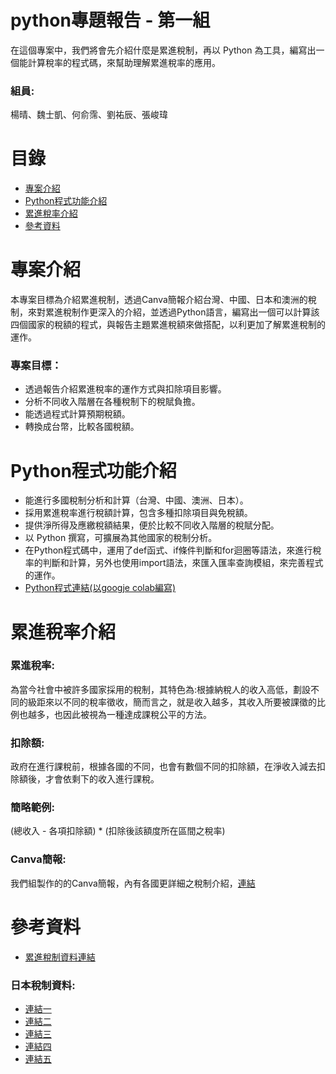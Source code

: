 # python專題報告 - 第一組
在這個專案中，我們將會先介紹什麼是累進稅制，再以 Python 為工具，編寫出一個能計算稅率的程式碼，來幫助理解累進稅率的應用。
### 組員:
楊晴、魏士凱、何俞霈、劉祐辰、張峻瑋

# 目錄
- [專案介紹](https://github.com/davidchang40/python/edit/main/README.md#%E5%B0%88%E6%A1%88%E4%BB%8B%E7%B4%B9)
- [Python程式功能介紹](https://github.com/davidchang40/python/edit/main/README.md#python%E7%A8%8B%E5%BC%8F%E5%8A%9F%E8%83%BD%E4%BB%8B%E7%B4%B9)
- [累進稅率介紹](https://github.com/davidchang40/python/edit/main/README.md#%E7%B4%AF%E9%80%B2%E7%A8%85%E7%8E%87%E4%BB%8B%E7%B4%B9)
- [參考資料](https://github.com/davidchang40/python/edit/main/README.md#%E5%8F%83%E8%80%83%E8%B3%87%E6%96%99)

# 專案介紹
本專案目標為介紹累進稅制，透過Canva簡報介紹台灣、中國、日本和澳洲的稅制，來對累進稅制作更深入的介紹，並透過Python語言，編寫出一個可以計算該四個國家的稅額的程式，與報告主題累進稅額來做搭配，以利更加了解累進稅制的運作。

### 專案目標：
- 透過報告介紹累進稅率的運作方式與扣除項目影響。
- 分析不同收入階層在各種稅制下的稅賦負擔。
- 能透過程式計算預期稅額。
- 轉換成台幣，比較各國稅額。

# Python程式功能介紹
- 能進行多國稅制分析和計算（台灣、中國、澳洲、日本）。
- 採用累進稅率進行稅額計算，包含多種扣除項目與免稅額。
- 提供淨所得及應繳稅額結果，便於比較不同收入階層的稅賦分配。
- 以 Python 撰寫，可擴展為其他國家的稅制分析。
- 在Python程式碼中，運用了def函式、if條件判斷和for迴圈等語法，來進行稅率的判斷和計算，另外也使用import語法，來匯入匯率查詢模組，來完善程式的運作。
- [Python程式連結(以googje colab編寫)](https://colab.research.google.com/drive/1ioii8OfWQqSImesI8Elo3aP_qHCDBmLN?usp=sharing)

# 累進稅率介紹
### 累進稅率:
為當今社會中被許多國家採用的稅制，其特色為:根據納稅人的收入高低，劃設不同的級距來以不同的稅率徵收，簡而言之，就是收入越多，其收入所要被課徵的比例也越多，也因此被視為一種達成課稅公平的方法。
### 扣除額:
政府在進行課稅前，根據各國的不同，也會有數個不同的扣除額，在淨收入減去扣除額後，才會依剩下的收入進行課稅。
### 簡略範例:
(總收入 - 各項扣除額) * (扣除後該額度所在區間之稅率)
### Canva簡報:
我們組製作的的Canva簡報，內有各國更詳細之稅制介紹，[連結](https://www.canva.com/design/DAGZtoIbLyU/hYMMxVCRhSU0qGUc2Ab0UQ/view?utm_content=DAGZtoIbLyU&utm_campaign=designshare&utm_medium=link2&utm_source=uniquelinks&utlId=hd0615ed781)

# 參考資料
- [累進稅制資料連結](https://houseloan.tw/income-tax-bracket/)
### 日本稅制資料:
- [連結一](https://www.nta.go.jp/publication/pamph/gensen/zeigakuhyo2023/02.htm)
- [連結二](https://life.huli.tw/2024/05/30/japan-tax-vs-taiwan-tax/)
- [連結三](https://jobmenta.yourator.co/blogs/303)
- [連結四](https://www.jetro.go.jp/tc/invest/setting_up/section3/page7.html)
- [連結五](https://thetravellernotes.com/income-tax-in-japan/)




